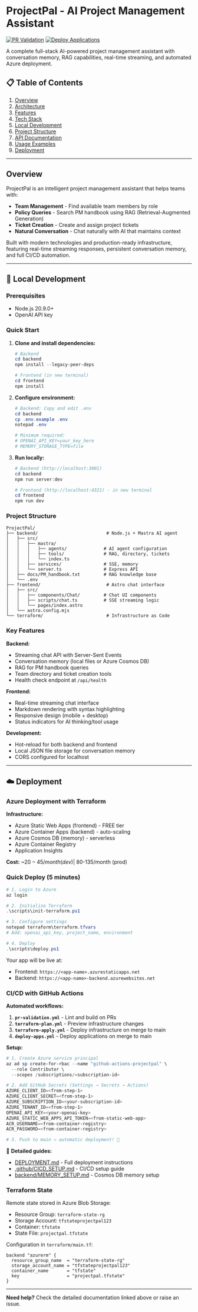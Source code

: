 # ProjectPal - AI Project Management Assistant

[![PR Validation](https://github.com/CodeSaurabhCode/ProjectPal/actions/workflows/pr-validation.yml/badge.svg)](https://github.com/CodeSaurabhCode/ProjectPal/actions/workflows/pr-validation.yml)
[![Deploy Applications](https://github.com/CodeSaurabhCode/ProjectPal/actions/workflows/deploy-apps.yml/badge.svg)](https://github.com/CodeSaurabhCode/ProjectPal/actions/workflows/deploy-apps.yml)

A complete full-stack AI-powered project management assistant with conversation memory, RAG capabilities, real-time streaming, and automated Azure deployment.

## 📋 Table of Contents

1. [Overview](#overview)
2. [Architecture](#architecture)
3. [Features](#features)
4. [Tech Stack](#tech-stack)
5. [Local Development](#local-development)
6. [Project Structure](#project-structure)
7. [API Documentation](#api-documentation)
8. [Usage Examples](#usage-examples)
9. [Deployment](#deployment)

---

## Overview

ProjectPal is an intelligent project management assistant that helps teams with:
- **Team Management** - Find available team members by role
- **Policy Queries** - Search PM handbook using RAG (Retrieval-Augmented Generation)
- **Ticket Creation** - Create and assign project tickets
- **Natural Conversation** - Chat naturally with AI that maintains context

Built with modern technologies and production-ready infrastructure, featuring real-time streaming responses, persistent conversation memory, and full CI/CD automation.

---

## 🚀 Local Development

### Prerequisites
- Node.js 20.9.0+
- OpenAI API key

### Quick Start

1. **Clone and install dependencies:**
   ```powershell
   # Backend
   cd backend
   npm install --legacy-peer-deps
   
   # Frontend (in new terminal)
   cd frontend
   npm install
   ```

2. **Configure environment:**
   ```powershell
   # Backend: Copy and edit .env
   cd backend
   cp .env.example .env
   notepad .env
   
   # Minimum required:
   # OPENAI_API_KEY=your_key_here
   # MEMORY_STORAGE_TYPE=file
   ```

3. **Run locally:**
   ```powershell
   # Backend (http://localhost:3001)
   cd backend
   npm run server:dev
   
   # Frontend (http://localhost:4321) - in new terminal
   cd frontend
   npm run dev
   ```

### Project Structure

```
ProjectPal/
├── backend/                          # Node.js + Mastra AI agent
│   ├── src/
│   │   ├── mastra/
│   │   │   ├── agents/              # AI agent configuration
│   │   │   ├── tools/               # RAG, directory, tickets
│   │   │   └── index.ts
│   │   ├── services/                # SSE, memory
│   │   └── server.ts                # Express API
│   ├── docs/PM_handbook.txt         # RAG knowledge base
│   └── .env
├── frontend/                         # Astro chat interface
│   ├── src/
│   │   ├── components/Chat/         # Chat UI components
│   │   ├── scripts/chat.ts          # SSE streaming logic
│   │   └── pages/index.astro
│   └── astro.config.mjs
└── terraform/                        # Infrastructure as Code
```

### Key Features

**Backend:**
- Streaming chat API with Server-Sent Events
- Conversation memory (local files or Azure Cosmos DB)
- RAG for PM handbook queries
- Team directory and ticket creation tools
- Health check endpoint at `/api/health`

**Frontend:**
- Real-time streaming chat interface
- Markdown rendering with syntax highlighting
- Responsive design (mobile + desktop)
- Status indicators for AI thinking/tool usage

**Development:**
- Hot-reload for both backend and frontend
- Local JSON file storage for conversation memory
- CORS configured for localhost

---

## ☁️ Deployment

### Azure Deployment with Terraform

**Infrastructure:**
- Azure Static Web Apps (frontend) - FREE tier
- Azure Container Apps (backend) - auto-scaling
- Azure Cosmos DB (memory) - serverless
- Azure Container Registry
- Application Insights

**Cost:** ~$20-45/month (dev) | ~$80-135/month (prod)

### Quick Deploy (5 minutes)

```powershell
# 1. Login to Azure
az login

# 2. Initialize Terraform
.\scripts\init-terraform.ps1

# 3. Configure settings
notepad terraform\terraform.tfvars
# Add: openai_api_key, project_name, environment

# 4. Deploy
.\scripts\deploy.ps1
```

Your app will be live at:
- Frontend: `https://<app-name>.azurestaticapps.net`
- Backend: `https://<app-name>-backend.azurewebsites.net`

### CI/CD with GitHub Actions

**Automated workflows:**
1. **`pr-validation.yml`** - Lint and build on PRs
2. **`terraform-plan.yml`** - Preview infrastructure changes
3. **`terraform-apply.yml`** - Deploy infrastructure on merge to main
4. **`deploy-apps.yml`** - Deploy applications on merge to main

**Setup:**
```powershell
# 1. Create Azure service principal
az ad sp create-for-rbac --name "github-actions-projectpal" \
  --role Contributor \
  --scopes /subscriptions/<subscription-id>

# 2. Add GitHub Secrets (Settings → Secrets → Actions)
AZURE_CLIENT_ID=<from-step-1>
AZURE_CLIENT_SECRET=<from-step-1>
AZURE_SUBSCRIPTION_ID=<your-subscription-id>
AZURE_TENANT_ID=<from-step-1>
OPENAI_API_KEY=<your-openai-key>
AZURE_STATIC_WEB_APPS_API_TOKEN=<from-static-web-app>
ACR_USERNAME=<from-container-registry>
ACR_PASSWORD=<from-container-registry>

# 3. Push to main → automatic deployment! 🚀
```

📖 **Detailed guides:**
- [DEPLOYMENT.md](DEPLOYMENT.md) - Full deployment instructions
- [.github/CICD_SETUP.md](.github/CICD_SETUP.md) - CI/CD setup guide
- [backend/MEMORY_SETUP.md](backend/MEMORY_SETUP.md) - Cosmos DB memory setup

### Terraform State

Remote state stored in Azure Blob Storage:
- Resource Group: `terraform-state-rg`
- Storage Account: `tfstateprojectpal123`
- Container: `tfstate`
- State File: `projectpal.tfstate`

Configuration in `terraform/main.tf`:
```hcl
backend "azurerm" {
  resource_group_name  = "terraform-state-rg"
  storage_account_name = "tfstateprojectpal123"
  container_name       = "tfstate"
  key                  = "projectpal.tfstate"
}
```

---

**Need help?** Check the detailed documentation linked above or raise an issue.